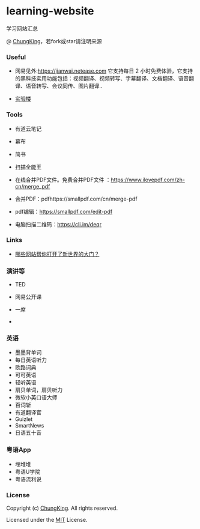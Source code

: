 # learning-website
学习网站汇总


@ [ChungKing](https://github.com/HuangCongQing/learning-website)，若fork或star请注明来源

### Useful

* 网易见外:https://jianwai.netease.com
它支持每日 2 小时免费体验，它支持的黑科技实用功能包括：视频翻译、视频转写、字幕翻译、文档翻译、语音翻译、语音转写、会议同传、图片翻译..

* [实验楼](https://www.shiyanlou.com/courses/)




### Tools

* 有道云笔记
* 幕布
* 简书
* 扫描全能王


* 在线合并PDF文件。免费合并PDF文件 ：https://www.ilovepdf.com/zh-cn/merge_pdf
* 合并PDF：pdfhttps://smallpdf.com/cn/merge-pdf
* pdf编辑：https://smallpdf.com/edit-pdf

* 电脑扫描二维码：https://cli.im/deqr
### Links

* [哪些网站帮你打开了新世界的大门？](https://www.zhihu.com/question/33889180)


### 演讲等

* TED

* 网易公开课

* 一席

* 

### 英语

* 墨墨背单词
* 每日英语听力
* 欧路词典
* 可可英语
* 轻听英语
* 扇贝单词，扇贝听力
* 微软小英口语大师
* 百词斩
* 有道翻译官
* Guizlet
* SmartNews
* 日语五十音

### 粤语App

* 埋堆堆
* 粤语U学院
* 粤语流利说

### License

Copyright (c) [ChungKing](https://github.com/HuangCongQing/learning-website). All rights reserved.

Licensed under the [MIT](./LICENSE) License.
